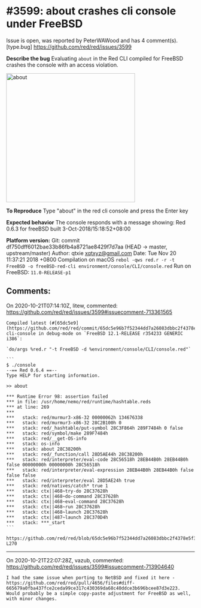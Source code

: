 
#3599: about crashes cli console under FreeBSD
================================================================================
Issue is open, was reported by PeterWAWood and has 4 comment(s).
[type.bug]
<https://github.com/red/red/issues/3599>

**Describe the bug**
Evaluating `about` in the Red CLI compiled for FreeBSD crashes the console with an access violation.

<img width="344" alt="about" src="https://user-images.githubusercontent.com/697434/48764137-c87d7380-ece9-11e8-9919-094fd60d9f5c.png">

**To Reproduce**
Type "about" in the red cli console and press the Enter key

**Expected behavior**
The console responds with a message showing:
   Red 0.6.3 for freeBSD built 3-Oct-2018/15:18:52+08:00

**Platform version:**
Git:
commit df750dff6012bae33b86fb4a8721ae8429f7d7aa (HEAD -> master, upstream/master)
Author: qtxie <xqtxyz@gmail.com>
Date:   Tue Nov 20 11:37:21 2018 +0800
Compilation on macOS
`rebol -qws red.r -r -t FreeBSD -o freeBSD-red-cli environment/console/CLI/console.red`
Run on FreeBSD: `11.0-RELEASE-p1` 



Comments:
--------------------------------------------------------------------------------

On 2020-10-21T07:14:10Z, litew, commented:
<https://github.com/red/red/issues/3599#issuecomment-713361565>

    Compiled latest (#[65dc5e9](https://github.com/red/red/commit/65dc5e96b7f52344dd7a26083dbbc2f4378e5f31)) cli-console in debug-mode on `FreeBSD 12.1-RELEASE r354233 GENERIC  i386`:
    
    `do/args %red.r "-t FreeBSD -d %environment/console/CLI/console.red"`
    
    ```
    $ ./console
    --== Red 0.6.4 ==--
    Type HELP for starting information.
    
    >> about
    
    *** Runtime Error 98: assertion failed
    *** in file: /usr/home/nemo/red/runtime/hashtable.reds
    *** at line: 269
    ***
    ***   stack: red/murmur3-x86-32 00000062h 134676338
    ***   stack: red/murmur3-x86-32 28C2B100h 0
    ***   stack: red/_hashtable/put-symbol 28C3F864h 289F7484h 0 false
    ***   stack: red/symbol/make 289F7484h
    ***   stack: red/__get-OS-info
    ***   stack: os-info
    ***   stack: about 28C38200h
    ***   stack: red/_function/call 28D5AE44h 28C38200h
    ***   stack: red/interpreter/eval-code 28C56518h 28EB44B0h 28EB44B0h false 00000000h 00000000h 28C56518h
    ***   stack: red/interpreter/eval-expression 28EB44B0h 28EB44B0h false false false
    ***   stack: red/interpreter/eval 28D5AE24h true
    ***   stack: red/natives/catch* true 1
    ***   stack: ctx||468~try-do 28C37628h
    ***   stack: ctx||468~do-command 28C37628h
    ***   stack: ctx||468~eval-command 28C37628h
    ***   stack: ctx||468~run 28C37628h
    ***   stack: ctx||468~launch 28C37628h
    ***   stack: ctx||487~launch 28C370D4h
    ***   stack: ***_start
    ```
    
    https://github.com/red/red/blob/65dc5e96b7f52344dd7a26083dbbc2f4378e5f31/runtime/hashtable.reds#L262-L270

--------------------------------------------------------------------------------

On 2020-10-21T22:07:28Z, vazub, commented:
<https://github.com/red/red/issues/3599#issuecomment-713904640>

    I had the same issue when porting to NetBSD and fixed it here - https://github.com/red/red/pull/4656/files#diff-665679a0fba437fce2ceda99ce317c430369da68c40ddce3b696bcee87d3e223. Would probably be a simple copy-paste adjustment for FreeBSD as well, with minor changes.

